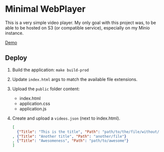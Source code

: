 # Minimal WebPlayer

This is a very simple video player. My only goal with this project was, to be
able to be hosted on S3 (or compatible service), especially on my Minio instance.

[Demo](https://share-efertone.storage.efertone.me/dockercon2021/index.html)

## Deploy

1. Build the application: `make build-prod`
2. Update `index.html` args to match the available file extensions.
3. Upload the `public` folder content:
    * index.html
    * application.css
    * application.js

4. Create and upload a `videos.json` (next to index.html).
    ```json
    [
      {"Title": "This is the title", "Path": "path/to/the/file/without/extension"}
    , {"Title": "Another title", "Path": "another/file"}
    , {"Title": "Awesomeness", "Path": "path/to/awesome"}
    ]
    ```
